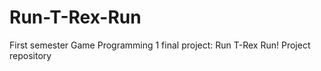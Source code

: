 # Run-T-Rex-Run

First semester Game Programming 1 final project: Run T-Rex Run!
Project repository
